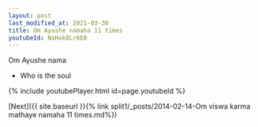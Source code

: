 ```yaml
---
layout: post
last_modified_at: 2021-03-30
title: Om Ayushe namaha 11 times
youtubeId: NoHxk8Lr6E8
---
```

 
 
Om Ayushe nama 
 
 -  Who is the soul 
 
  
 
  
 
 
 
 
 
 


{% include youtubePlayer.html id=page.youtubeId %}
 
[Next]({{ site.baseurl }}{% link  split1/_posts/2014-02-14-Om viswa karma mathaye namaha 11 times.md%})
 
